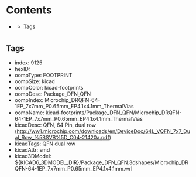 



Contents
========

* [](#)
	* [Tags](#tags)

# 

## Tags

- index: 9125
- hexID: 
- oompType: FOOTPRINT
- oompSize: kicad
- oompColor: kicad-footprints
- oompDesc: Package_DFN_QFN
- oompIndex: Microchip_DRQFN-64-1EP_7x7mm_P0.65mm_EP4.1x4.1mm_ThermalVias
- oompName: kicad-footprints/Package_DFN_QFN/Microchip_DRQFN-64-1EP_7x7mm_P0.65mm_EP4.1x4.1mm_ThermalVias
- kicadDesc: QFN, 64 Pin, dual row (http://ww1.microchip.com/downloads/en/DeviceDoc/64L_VQFN_7x7_Dual_Row_%5BSVB%5D_C04-21420a.pdf)
- kicadTags: QFN dual row
- kicadAttr: smd
- kicad3DModel: ${KICAD6_3DMODEL_DIR}/Package_DFN_QFN.3dshapes/Microchip_DRQFN-64-1EP_7x7mm_P0.65mm_EP4.1x4.1mm.wrl
